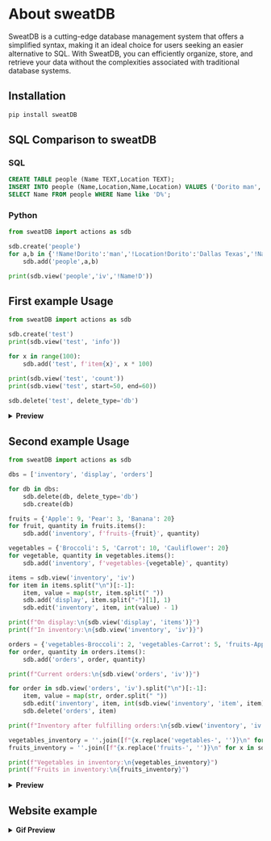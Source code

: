 # About sweatDB
SweatDB is a cutting-edge database management system that offers a simplified syntax, making it an ideal choice for users seeking an easier alternative to SQL. With SweatDB, you can efficiently organize, store, and retrieve your data without the complexities associated with traditional database systems.

## Installation
```bash
pip install sweatDB
```
## SQL Comparison to sweatDB

### SQL
```sql
CREATE TABLE people (Name TEXT,Location TEXT);
INSERT INTO people (Name,Location,Name,Location) VALUES ('Dorito man','Dallas Texas','John Adams','New york New york');
SELECT Name FROM people WHERE Name like 'D%';
```

### Python
```py
from sweatDB import actions as sdb

sdb.create('people')
for a,b in {'!Name!Dorito':'man','!Location!Dorito':'Dallas Texas','!Name!John':'Adams','!Location!John':'New york New york'}.items():
    sdb.add('people',a,b)

print(sdb.view('people','iv','!Name!D'))
```

## First example Usage
```py
from sweatDB import actions as sdb

sdb.create('test')
print(sdb.view('test', 'info'))

for x in range(100):
    sdb.add('test', f'item{x}', x * 100)

print(sdb.view('test', 'count'))
print(sdb.view('test', start=50, end=60))

sdb.delete('test', delete_type='db')

```

<details>
<summary><b>Preview</b></summary>

![image](https://github.com/0xsweat/sweatDB-pypi/blob/main/images/example.png?raw=true)
</details>


## Second example Usage

```py
from sweatDB import actions as sdb

dbs = ['inventory', 'display', 'orders']

for db in dbs:
    sdb.delete(db, delete_type='db')
    sdb.create(db)

fruits = {'Apple': 9, 'Pear': 3, 'Banana': 20}
for fruit, quantity in fruits.items():
    sdb.add('inventory', f'fruits-{fruit}', quantity)

vegetables = {'Broccoli': 5, 'Carrot': 10, 'Cauliflower': 20}
for vegetable, quantity in vegetables.items():
    sdb.add('inventory', f'vegetables-{vegetable}', quantity)

items = sdb.view('inventory', 'iv')
for item in items.split("\n")[:-1]:
    item, value = map(str, item.split(" "))
    sdb.add('display', item.split("-")[1], 1)
    sdb.edit('inventory', item, int(value) - 1)

print(f"On display:\n{sdb.view('display', 'items')}")
print(f"In inventory:\n{sdb.view('inventory', 'iv')}")

orders = {'vegetables-Broccoli': 2, 'vegetables-Carrot': 5, 'fruits-Apple': 3, 'fruits-Banana': 10}
for order, quantity in orders.items():
    sdb.add('orders', order, quantity)

print(f"Current orders:\n{sdb.view('orders', 'iv')}")

for order in sdb.view('orders', 'iv').split("\n")[:-1]:
    item, value = map(str, order.split(" "))
    sdb.edit('inventory', item, int(sdb.view('inventory', 'item', item)) - int(value))
    sdb.delete('orders', item)

print(f"Inventory after fulfilling orders:\n{sdb.view('inventory', 'iv')}")

vegetables_inventory = ''.join([f"{x.replace('vegetables-', '')}\n" for x in sdb.view('inventory', 'iv', 'vegetables-').split('\n')])[:-1]
fruits_inventory = ''.join([f"{x.replace('fruits-', '')}\n" for x in sdb.view('inventory', 'iv', 'fruits-').split('\n')])[:-1]

print(f"Vegetables in inventory:\n{vegetables_inventory}")
print(f"Fruits in inventory:\n{fruits_inventory}")

```
<details>
<summary><b>Preview</b></summary>

![image](https://github.com/0xsweat/sweatDB-pypi/blob/main/images/example2.png?raw=true)
</details>

## Website example
<details>
<summary><b>Gif Preview</b></summary>
    
![siteexample](https://github.com/0xsweat/sweatDB-pypi/assets/83222877/33f2d706-e867-4301-afc3-d67ca1579a5a)

</detail>
